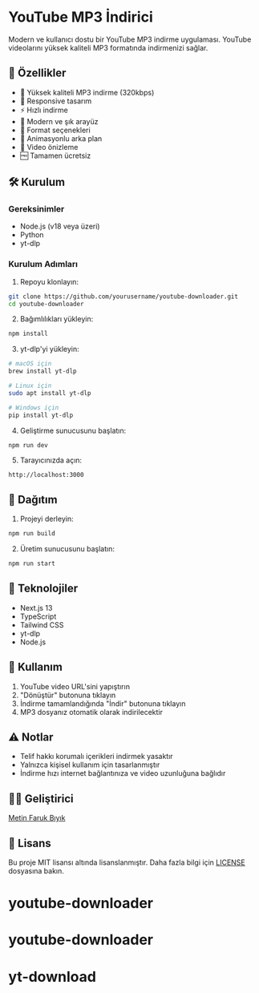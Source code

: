 # YouTube MP3 İndirici

Modern ve kullanıcı dostu bir YouTube MP3 indirme uygulaması. YouTube videolarını yüksek kaliteli MP3 formatında indirmenizi sağlar.

## 🚀 Özellikler

- 🎵 Yüksek kaliteli MP3 indirme (320kbps)
- 📱 Responsive tasarım
- ⚡ Hızlı indirme
- 🎨 Modern ve şık arayüz
- 🔄 Format seçenekleri
- 💫 Animasyonlu arka plan
- 🎥 Video önizleme
- 🆓 Tamamen ücretsiz

## 🛠️ Kurulum

### Gereksinimler

- Node.js (v18 veya üzeri)
- Python
- yt-dlp

### Kurulum Adımları

1. Repoyu klonlayın:
```bash
git clone https://github.com/yourusername/youtube-downloader.git
cd youtube-downloader
```

2. Bağımlılıkları yükleyin:
```bash
npm install
```

3. yt-dlp'yi yükleyin:
```bash
# macOS için
brew install yt-dlp

# Linux için
sudo apt install yt-dlp

# Windows için
pip install yt-dlp
```

4. Geliştirme sunucusunu başlatın:
```bash
npm run dev
```

5. Tarayıcınızda açın:
```
http://localhost:3000
```

## 🚀 Dağıtım

1. Projeyi derleyin:
```bash
npm run build
```

2. Üretim sunucusunu başlatın:
```bash
npm run start
```

## 🔧 Teknolojiler

- Next.js 13
- TypeScript
- Tailwind CSS
- yt-dlp
- Node.js

## 📝 Kullanım

1. YouTube video URL'sini yapıştırın
2. "Dönüştür" butonuna tıklayın
3. İndirme tamamlandığında "İndir" butonuna tıklayın
4. MP3 dosyanız otomatik olarak indirilecektir

## ⚠️ Notlar

- Telif hakkı korumalı içerikleri indirmek yasaktır
- Yalnızca kişisel kullanım için tasarlanmıştır
- İndirme hızı internet bağlantınıza ve video uzunluğuna bağlıdır

## 👨‍💻 Geliştirici

[Metin Faruk Bıyık](https://biyik.dev)

## 📄 Lisans

Bu proje MIT lisansı altında lisanslanmıştır. Daha fazla bilgi için [LICENSE](LICENSE) dosyasına bakın.
# youtube-downloader
# youtube-downloader
# yt-download
